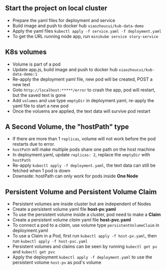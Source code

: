 ## Start the project on local cluster
- Prepare the yaml files for deployment and service
- Build image and push to docker hub `xiaozhoucui/kub-data-demo`
- Apply the yaml files `kubectl apply -f service.yaml -f deployment.yaml`
- To get the URL running node app, run `minikube service story-service` 

## K8s volumes
- Volume is part of a pod
- Update app.js, build image and push to docker hub `xiaozhoucui/kub-data-demo:1`
- Re-apply the deployment yaml file, new pod will be created, POST a new text
- Goto `http://localhost:*****/error` to crash the app, pod will restart, but the saved text is gone
- Add `volumes` and use type `emptyDir` in deployment.yaml, re-apply the yaml file to start a new pod
- Once the voluems are applied, the text data will survive pod restart

## A Second Volume, the "hostPath" type
- If there are more than 1 `replicas`, volume will not work before the pod restarts due to error.
- `hostPath` will make multiple pods share one path on the host machine
- In deployment.yaml, update `replicas: 2`, replace the `emptyDir` with `hostPath`
- Re-apply `kubectl apply -f deployment.yaml`, the text data can still be fetched when 1 pod is down
- Downside: hostPath can only work for pods inside **One Node**

## Persistent Volume and Persistent Volume Claim
- Persistent volumes are inside cluster but are independent of Nodes
- Create a persistent volume yaml file **host-pv.yaml**
- To use the persistent volume inside a cluster, pod need to make a **Claim**
- Create a persistent volume *claim* yaml file **host-pvc.yaml**
- To connect a pod to a *claim*, use volume type `persistentVolumeClaim` in deployment.yaml
- To use a Claim in a Pod, first run `kubectl apply -f host-pv.yaml`, then run `kubectl apply -f host-pvc.yaml`
- Persistent volumes and claims can be seen by running `kubectl get pv` and `kubectl get pvc`
- Apply the deployment `kubectl apply -f deployment.yaml` to use the persistent volume `host-pv` as pod's volume
